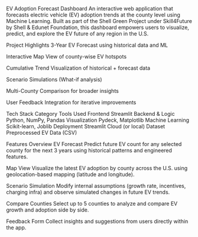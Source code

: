 EV Adoption Forecast Dashboard
An interactive web application that forecasts electric vehicle (EV) adoption trends at the county level using Machine Learning. Built as part of the Shell Green Project under Skill4Future by Shell & Edunet Foundation, this dashboard empowers users to visualize, predict, and explore the EV future of any region in the U.S.

Project Highlights
3-Year EV Forecast using historical data and ML

Interactive Map View of county-wise EV hotspots

Cumulative Trend Visualization of historical + forecast data

Scenario Simulations (What-if analysis)

Multi-County Comparison for broader insights

User Feedback Integration for iterative improvements

Tech Stack
Category	Tools Used
Frontend	Streamlit
Backend & Logic	Python, NumPy, Pandas
Visualization	Pydeck, Matplotlib
Machine Learning	Scikit-learn, Joblib
Deployment	Streamlit Cloud (or local)
Dataset	Preprocessed EV Data (CSV)

Features Overview
EV Forecast
Predict future EV count for any selected county for the next 3 years using historical patterns and engineered features.

Map View
Visualize the latest EV adoption by county across the U.S. using geolocation-based mapping (latitude and longitude).

Scenario Simulation
Modify internal assumptions (growth rate, incentives, charging infra) and observe simulated changes in future EV trends.

Compare Counties
Select up to 5 counties to analyze and compare EV growth and adoption side by side.

Feedback Form
Collect insights and suggestions from users directly within the app.

